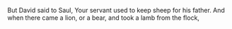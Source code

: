 But David said to Saul, Your servant used to keep sheep for his father. And when there came a lion, or a bear, and took a lamb from the flock,
